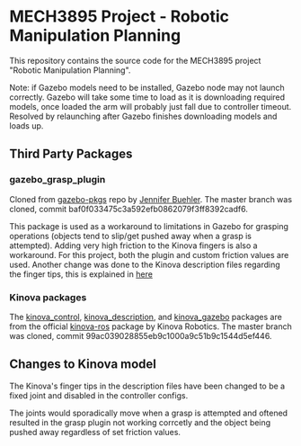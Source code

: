 # MECH3895 Project - Robotic Manipulation Planning

This repository contains the source code for the MECH3895 project "Robotic Manipulation Planning".  

Note: if Gazebo models need to be installed, Gazebo node may not launch correctly. Gazebo will take some time to load as it is downloading required models, once loaded the arm will probably just fall due to controller timeout. Resolved by relaunching after Gazebo finishes downloading models and loads up.  

## Third Party Packages

### gazebo_grasp_plugin
Cloned from [gazebo-pkgs](https://github.com/JenniferBuehler/gazebo-pkgs) repo by [Jennifer Buehler](https://github.com/JenniferBuehler). The master branch was cloned, commit baf0f033475c3a592efb0862079f3ff8392cadf6.  

This package is used as a workaround to limitations in Gazebo for grasping operations (objects tend to slip/get pushed away when a grasp is attempted). Adding very high friction to the Kinova fingers is also a workaround. For this project, both the plugin and custom friction values are used. Another change was done to the Kinova description files regarding the finger tips, this is explained in [here](#Changes-to-Kinova-model)

### Kinova packages
The [kinova_control](kinova_control/), [kinova_description](kinova_description/), and [kinova_gazebo](kinova_gazebo) packages are from the official [kinova-ros](https://github.com/Kinovarobotics/kinova-ros/tree/master) package by Kinova Robotics. The master branch was cloned, commit 99ac039028855eb9c1000a9c51b9c1544d5ef446.

## Changes to Kinova model

The Kinova's finger tips in the description files have been changed to be a fixed joint and disabled in the controller configs.

The joints would sporadically move when a grasp is attempted and oftened resulted in the grasp plugin not working corrcetly and the object being pushed away regardless of set friction values.